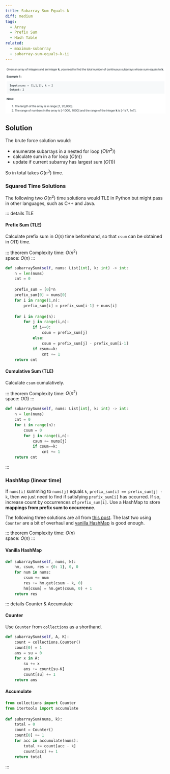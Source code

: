 ```yaml
---
title: Subarray Sum Equals k
diff: medium
tags:
  - Array
  - Prefix Sum
  - Hash Table
related:
  - maximum-subarray
  - subarray-sum-equals-k-ii
---
```


<img class="medium-zoom" src="/algo/subarray-sum-equals-k.png" alt="https://leetcode.com/problems/subarray-sum-equals-k">

## Solution

The brute force solution would:

- enumerate subarrays in a nested for loop ($O(n^2)$)
- calculate sum in a for loop ($O(n)$)
- update if current subarray has largest sum ($O(1)$)

So in total takes $O(n^3)$ time.

### Squared Time Solutions

The following two $O(n^2)$ time solutions would TLE in Python but might pass in other languages, such as C++ and Java.

::: details TLE

#### Prefix Sum (TLE)

Calculate prefix sum in $O(n)$ time beforehand, so that `csum` can be obtained in $O(1)$ time.

::: theorem Complexity
time: $O(n^2)$  
space: $O(n)$
:::

```py
def subarraySum(self, nums: List[int], k: int) -> int:
    n = len(nums)
    cnt = 0

    prefix_sum = [0]*n
    prefix_sum[0] = nums[0]
    for i in range(1,n):
        prefix_sum[i] = prefix_sum[i-1] + nums[i]

    for i in range(n):
        for j in range(i,n):
            if i==0:
                csum = prefix_sum[j]
            else:
                csum = prefix_sum[j] - prefix_sum[i-1]
            if csum==k:
                cnt += 1
    return cnt
```

#### Cumulative Sum (TLE)

Calculate `csum` cumulatively.

::: theorem Complexity
time: $O(n^2)$  
space: $O(1)$
:::

```py
def subarraySum(self, nums: List[int], k: int) -> int:
    n = len(nums)
    cnt = 0
    for i in range(n):
        csum = 0
        for j in range(i,n):
            csum += nums[j]
            if csum==k:
                cnt += 1
    return cnt
```

:::

### HashMap (linear time)

If `nums[i]` summing to `nums[j]` equals `k`, `prefix_sum[i] == prefix_sum[j] - k`, then we just need to find if satisfying `prefix_sum[i]` has occurred. If so, increase count by occurrences of `prefix_sum[i]`. Use a HashMap to store **mappings from prefix sum to occurrence**.

The following three solutions are all from [this post](https://leetcode.com/problems/subarray-sum-equals-k/discuss/102111/Python-Simple-with-Explanation). The last two using `Counter` are a bit of overhaul and [vanilla HashMap](#vanilla-hashmap) is good enough.

::: theorem Complexity
time: $O(n)$  
space: $O(n)$
:::

#### Vanilla HashMap

```py
def subarraySum(self, nums, k):
    hm, csum, res = {0: 1}, 0, 0
    for num in nums:
        csum += num
        res += hm.get(csum - k, 0)
        hm[csum] = hm.get(csum, 0) + 1
    return res
```

::: details Counter & Accumulate

#### Counter

Use `Counter` from `collections` as a shorthand.

```py
def subarraySum(self, A, K):
    count = collections.Counter()
    count[0] = 1
    ans = su = 0
    for x in A:
        su += x
        ans += count[su-K]
        count[su] += 1
    return ans
```

#### Accumulate

```py
from collections import Counter
from itertools import accumulate

def subarraySum(nums, k):
    total = 0
    count = Counter()
    count[0] += 1
    for acc in accumulate(nums):
        total += count[acc - k]
        count[acc] += 1
    return total
```

:::
